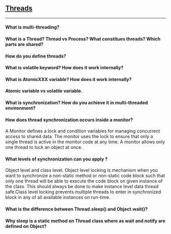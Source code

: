## [Threads](./Thread.md)

******************

#### What is multi-threading?

#### What is a Thread? Thread vs Process? What constitues threads? Which parts are shared?

#### How do you define threads?

#### What is volatile keyword? How does it work internally?

#### What is AtomicXXX variable? How does it work internally?

#### Atomic variable vs volatile variable.

#### What is synchronization? How do you achieve it in multi-threaded environment?

#### How does thread synchronization occurs inside a monitor?

A Monitor defines a lock and condition variables for managing concurrent access to shared data. The monitor uses the lock to ensure that only a single thread is active in the monitor code at any time. A monitor allows only one thread to lock an object at once.

#### What levels of synchronization can you apply ?

Object level and class level. Object level locking is mechanism when you want to synchronize a non-static method or non-static code block such that only one thread will be able to execute the code block on given instance of the class. This should always be done to make instance level data thread safe.Class level locking prevents multiple threads to enter in synchronized block in any of all available instances on run-time.

#### What is the difference between Thread.sleep() and Object.wait()?

#### Why sleep is a static method on Thread class where as wait and notify are defined on Object?